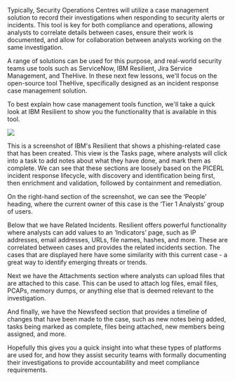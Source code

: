 Typically, Security Operations Centres will utilize a case management solution to record their investigations when responding to security alerts or incidents. This tool is key for both compliance and operations, allowing analysts to correlate details between cases, ensure their work is documented, and allow for collaboration between analysts working on the same investigation.

A range of solutions can be used for this purpose, and real-world security teams use tools such as ServiceNow, IBM Resilient, Jira Service Management, and TheHive. In these next few lessons, we'll focus on the open-source tool TheHive, specifically designed as an incident response case management solution.

To best explain how case management tools function, we'll take a quick look at IBM Resilient to show you the functionality that is available in this tool.

![](https://d2y9h8w1ydnujs.cloudfront.net/uploads/content/images/8ad735f2eff8e28b7e0327389655877ebc02f4d7ab1fec07355d5048d5b5b25c5b96fbb3ba0e2d2abc2dc64662c3.jpg)

This is a screenshot of IBM's Resilient that shows a phishing-related case that has been created. This view is the Tasks page, where analysts will click into a task to add notes about what they have done, and mark them as complete. We can see that these sections are loosely based on the PICERL incident response lifecycle, with discovery and identification being first, then enrichment and validation, followed by containment and remediation.

On the right-hand section of the screenshot, we can see the ‘People’ heading, where the current owner of this case is the ‘Tier 1 Analysts’ group of users.

Below that we have Related Incidents. Resilient offers powerful functionality where analysts can add values to an ‘Indicators’ page, such as IP addresses, email addresses, URLs, file names, hashes, and more. These are correlated between cases and provides the related incidents section. The cases that are displayed here have some similarity with this current case - a great way to identify emerging threats or trends.

Next we have the Attachments section where analysts can upload files that are attached to this case. This can be used to attach log files, email files, PCAPs, memory dumps, or anything else that is deemed relevant to the investigation.

And finally, we have the Newsfeed section that provides a timeline of changes that have been made to the case, such as new notes being added, tasks being marked as complete, files being attached, new members being assigned, and more.

Hopefully this gives you a quick insight into what these types of platforms are used for, and how they assist security teams with formally documenting their investigations to provide accountability and meet compliance requirements.